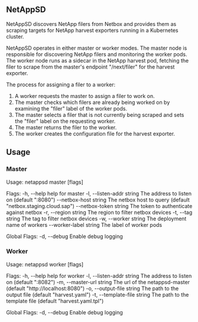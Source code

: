 ## NetAppSD

NetAppSD discovers NetApp filers from Netbox and provides them as scraping targets for NetApp harvest exporters running in a Kubernetes cluster.

NetAppSD operates in either master or worker modes. The master node is responsible for discovering NetApp filers and monitoring the worker pods. The worker node runs as a sidecar in the NetApp harvest pod, fetching the filer to scrape from the master's endpoint "/next/filer" for the harvest exporter.

The process for assigning a filer to a worker:

1. A worker requests the master to assign a filer to work on.
2. The master checks which filers are already being worked on by examining the "filer" label of the worker pods.
3. The master selects a filer that is not currently being scraped and sets the "filer" label on the requesting worker.
4. The master returns the filer to the worker.
5. The worker creates the configuration file for the harvest exporter.

## Usage

### Master

Usage:
  netappsd master [flags]

Flags:
  -h, --help                  help for master
  -l, --listen-addr string    The address to listen on (default ":8080")
      --netbox-host string    The netbox host to query (default "netbox.staging.cloud.sap")
      --netbox-token string   The token to authenticate against netbox
  -r, --region string         The region to filter netbox devices
  -t, --tag string            The tag to filter netbox devices
  -w, --worker string         The deployment name of workers
      --worker-label string   The label of worker pods

Global Flags:
  -d, --debug   Enable debug logging

### Worker

Usage:
  netappsd worker [flags]

Flags:
  -h, --help                   help for worker
  -l, --listen-addr string     The address to listen on (default ":8082")
  -m, --master-url string      The url of the netappsd-master (default "http://localhost:8080")
  -o, --output-file string     The path to the output file (default "harvest.yaml")
  -t, --template-file string   The path to the template file (default "harvest.yaml.tpl")

Global Flags:
  -d, --debug   Enable debug logging

